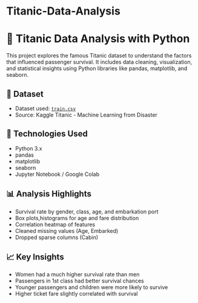 # Titanic-Data-Analysis
# 🚢 Titanic Data Analysis with Python

This project explores the famous Titanic dataset to understand the factors that influenced passenger survival. It includes data cleaning, visualization, and statistical insights using Python libraries like pandas, matplotlib, and seaborn.

## 📁 Dataset

- Dataset used: [`train.csv`](https://www.kaggle.com/c/titanic/data)
- Source: Kaggle Titanic - Machine Learning from Disaster

## 🔧 Technologies Used

- Python 3.x
- pandas
- matplotlib
- seaborn
- Jupyter Notebook / Google Colab

## 📊 Analysis Highlights

- Survival rate by gender, class, age, and embarkation port
- Box plots,histograms for age and fare distribution
- Correlation heatmap of features
- Cleaned missing values (Age, Embarked)
- Dropped sparse columns (Cabin)

## 📈 Key Insights

- Women had a much higher survival rate than men
- Passengers in 1st class had better survival chances
- Younger passengers and children were more likely to survive
- Higher ticket fare slightly correlated with survival
